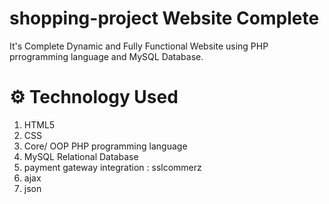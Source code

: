 # shopping-project Website Complete 
It's Complete Dynamic and Fully Functional Website using PHP prrogramming language and MySQL Database.
# ⚙️ Technology Used
1. HTML5
2. CSS
3. Core/ OOP PHP programming language
4. MySQL Relational Database
5. payment gateway integration : sslcommerz 
6. ajax
7. json
   



